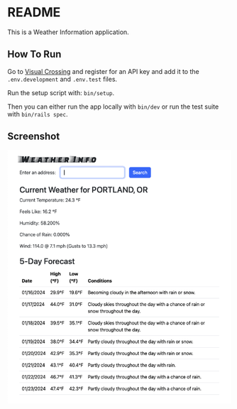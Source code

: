# README

This is a Weather Information application.

## How To Run

Go to [Visual Crossing](http://www.visualcrossing.com) and register for an API key and add it to the `.env.development` and `.env.test` files.

Run the setup script with: `bin/setup`.

Then you can either run the app locally with `bin/dev` or run the test suite with `bin/rails spec`.

## Screenshot
![Screenshot](public/Screenshot.png)

